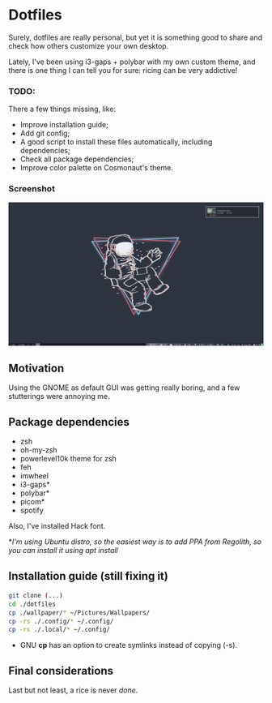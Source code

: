 # Dotfiles

Surely, dotfiles are really personal, but yet it is something good to share and check how others customize your own desktop.

Lately, I've been using i3-gaps + polybar with my own custom theme, and there is one thing I can tell you for sure: ricing can be very addictive!

### TODO:

There a few things missing, like:

* Improve installation guide;
* Add git config;
* A good script to install these files automatically, including dependencies;
* Check all package dependencies;
* Improve color palette on Cosmonaut's theme.

### Screenshot

![](screenshot/screenshot1.png?raw=true)

## Motivation

Using the GNOME as default GUI was getting really boring, and a few stutterings were annoying me.

## Package dependencies

* zsh
* oh-my-zsh
* powerlevel10k theme for zsh
* feh
* imwheel
* i3-gaps*
* polybar*
* picom*
* spotify

Also, I've installed Hack font.

**I'm using Ubuntu distro, so the easiest way is to add PPA from Regolith, so you can install it using *apt install**
## Installation guide (still fixing it)

```bash
git clone (...)
cd ./dotfiles
cp ./wallpaper/* ~/Pictures/Wallpapers/
cp -rs ./.config/* ~/.config/
cp -rs ./.local/* ~/.config/
```

* GNU **cp** has an option to create symlinks instead of copying (-s).

## Final considerations

Last but not least, a rice is never *done*.